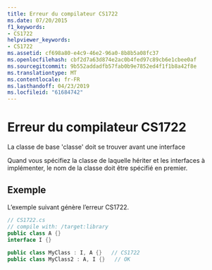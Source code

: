 ```yaml
---
title: Erreur du compilateur CS1722
ms.date: 07/20/2015
f1_keywords:
- CS1722
helpviewer_keywords:
- CS1722
ms.assetid: cf698a80-e4c9-46e2-96a0-8b8b5a08fc37
ms.openlocfilehash: cbf2d7a63d874e2ac0b4fed97c89cb6e1cbee0af
ms.sourcegitcommit: 9b552addadfb57fab0b9e7852ed4f1f1b8a42f8e
ms.translationtype: MT
ms.contentlocale: fr-FR
ms.lasthandoff: 04/23/2019
ms.locfileid: "61684742"
---
```

# <a name="compiler-error-cs1722"></a>Erreur du compilateur CS1722
La classe de base 'classe' doit se trouver avant une interface  
  
 Quand vous spécifiez la classe de laquelle hériter et les interfaces à implémenter, le nom de la classe doit être spécifié en premier.  
  
## <a name="example"></a>Exemple  
 L’exemple suivant génère l’erreur CS1722.  
  
```csharp  
// CS1722.cs  
// compile with: /target:library  
public class A {}  
interface I {}  
  
public class MyClass : I, A {}   // CS1722  
public class MyClass2 : A, I {}   // OK  
```
